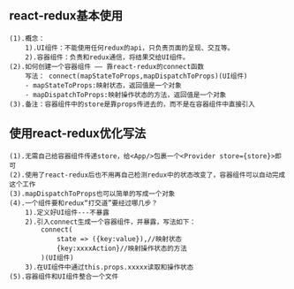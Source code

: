 ## react-redux基本使用
    (1).概念：
        1).UI组件：不能使用任何redux的api，只负责页面的呈现、交互等。
        2).容器组件：负责和redux通信，将结果交给UI组件。
    (2).如何创建一个容器组件 —— 靠react-redux的connect函数
        写法： connect(mapStateToProps,mapDispatchToProps)(UI组件)
        - mapStateToProps:映射状态，返回值是一个对象
        - mapDispatchToProps:映射操作状态的方法，返回值是一个对象
    (3).备注：容器组件中的store是靠props传进去的，而不是在容器组件中直接引入
## 使用react-redux优化写法
    (1).无需自己给容器组件传递store，给<App/>包裹一个<Provider store={store}>即可
    (2).使用了react-redux后也不用再自己检测redux中的状态改变了，容器组件可以自动完成这个工作
    (3).mapDispatchToProps也可以简单的写成一个对象
    (4).一个组件要和redux“打交道”要经过哪几步？
        1).定义好UI组件---不暴露
        2).引入connect生成一个容器组件，并暴露，写法如下：
            connect(
                state => ({key:value}),//映射状态
                {key:xxxxAction}//映射操作状态的方法
            )(UI组件)
        3).在UI组件中通过this.props.xxxxx读取和操作状态
    (5).容器组件和UI组件整合一个文件